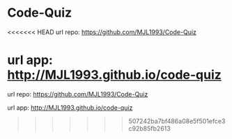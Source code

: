 # Code-Quiz

<<<<<<< HEAD
url repo: https://github.com/MJL1993/Code-Quiz

url app: http://MJL1993.github.io/code-quiz
=======
url repo:
https://github.com/MJL1993/Code-Quiz

url app:
http://MJL1993.github.io/code-quiz
>>>>>>> 507242ba7bf486a08e5f501efce3c92b85fb2613
